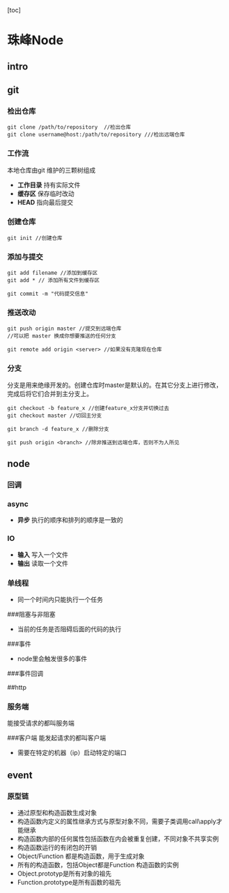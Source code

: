 [toc]
# 珠峰Node
## intro

## git
### 检出仓库
```
git clone /path/to/repository  //检出仓库
git clone username@host:/path/to/repository ///检出远端仓库
```
### 工作流
本地仓库由git 维护的三颗树组成
- **工作目录** 持有实际文件
- **缓存区**  保存临时改动
- **HEAD** 指向最后提交

### 创建仓库
```
git init //创建仓库
```
### 添加与提交
```
git add filename //添加到缓存区
git add * // 添加所有文件到缓存区

git commit -m "代码提交信息"
```
### 推送改动
```
git push origin master //提交到远端仓库
//可以把 master 换成你想要推送的任何分支

git remote add origin <server> //如果没有克隆现在仓库
```
### 分支
分支是用来绝缘开发的。创建仓库时master是默认的。在其它分支上进行修改，完成后将它们合并到主分支上。

```
git checkout -b feature_x //创建feature_x分支并切换过去
git checkout master //切回主分支

git branch -d feature_x //删除分支

git push origin <branch> //除非推送到远端仓库，否则不为人所见
```
## node

### 回调


### async
- **异步** 执行的顺序和排列的顺序是一致的

### IO
- **输入** 写入一个文件
- **输出** 读取一个文件

### 单线程
- 同一个时间内只能执行一个任务

###阻塞与非阻塞
- 当前的任务是否阻碍后面的代码的执行

###事件
- node里会触发很多的事件

###事件回调

##http
### 服务端
能接受请求的都叫服务端

###客户端
能发起请求的都叫客户端
- 需要在特定的机器（ip）启动特定的端口

###

## event


### 原型链
- 通过原型和构造函数生成对象
- 构造函数内定义的属性继承方式与原型对象不同，需要子类调用call\apply才能继承
- 构造函数内部的任何属性包括函数在内会被重复创建，不同对象不共享实例
- 构造函数运行的有闭包的开销
- Object/Function 都是构造函数，用于生成对象
- 所有的构造函数，包括Object都是Function 构造函数的实例
- Object.prototyp是所有对象的祖先
- Function.prototype是所有函数的祖先
